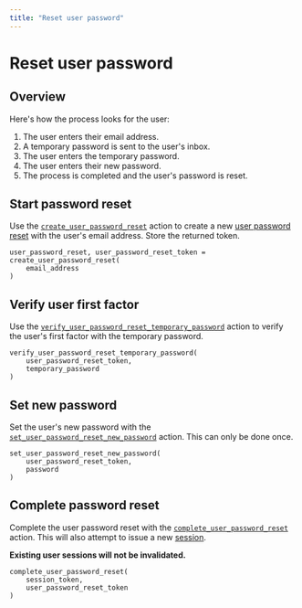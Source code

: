 ```yaml
---
title: "Reset user password"
---
```


# Reset user password

## Overview

Here's how the process looks for the user:

1. The user enters their email address.
2. A temporary password is sent to the user's inbox.
3. The user enters the temporary password.
4. The user enters their new password.
3. The process is completed and the user's password is reset.

## Start password reset

Use the [`create_user_password_reset`](/references/faroe-server-actions/actions/create_user_password_reset) action to create a new [user password reset](/concepts/user-password-resets) with the user's email address. Store the returned token.

```
user_password_reset, user_password_reset_token = create_user_password_reset(
    email_address
)
```

## Verify user first factor

Use the [`verify_user_password_reset_temporary_password`](/references/faroe-server-actions/actions/verify_user_password_reset_temporary_password) action to verify the user's first factor with the temporary password.

```
verify_user_password_reset_temporary_password(
    user_password_reset_token,
    temporary_password
)
```

## Set new password

Set the user's new password with the [`set_user_password_reset_new_password`](/references/faroe-server-actions/actions/set_user_password_reset_new_password) action. This can only be done once.

```
set_user_password_reset_new_password(
    user_password_reset_token,
    password
)
```

## Complete password reset

Complete the user password reset with the [`complete_user_password_reset`](/references/faroe-server-actions/actions/complete_user_password_reset) action. This will also attempt to issue a new [session](/concepts/sessions).

**Existing user sessions will not be invalidated.**

```
complete_user_password_reset(
    session_token,
    user_password_reset_token
)
```
